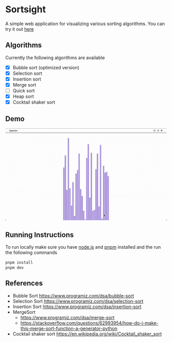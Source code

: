 # Sortsight

A simple web application for visualizing various sorting algorithms. You can try it out [here](https://sort-sight.surge.sh/)

## Algorithms

Currently the following algorithms are available

- [x] Bubble sort (optimized version)
- [x] Selection sort
- [x] Insertion sort
- [x] Merge sort
- [ ] Quick sort
- [x] Heap sort
- [x] Cocktail shaker sort

## Demo

![application demo](./clippings/demo.gif)

## Running Instructions

To run locally make sure you have [node.js](https://nodejs.org/en) and [pnpm](https://pnpm.io/) installed and the run the following commands

```console
pnpm install
pnpm dev
```

## References

- Bubble Sort https://www.programiz.com/dsa/bubble-sort
- Selection Sort https://www.programiz.com/dsa/selection-sort
- Insertion Sort https://www.programiz.com/dsa/insertion-sort
- MergeSort
  - https://www.programiz.com/dsa/merge-sort
  - https://stackoverflow.com/questions/62993954/how-do-i-make-this-merge-sort-function-a-generator-python
- Cocktail shaker sort https://en.wikipedia.org/wiki/Cocktail_shaker_sort
